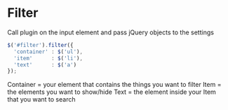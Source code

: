 # Filter

Call plugin on the input element and pass jQuery objects to the settings

```Javascript
$('#filter').filter({
  'container' : $('ul'), 
  'item'      : $('li'),
  'text'      : $('a')
});
```
Container = your element that contains the things you want to filter
Item = the elements you want to show/hide
Text = the element inside your Item that you want to search